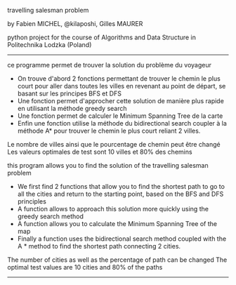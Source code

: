 travelling salesman problem

by Fabien MICHEL, @kilaposhi, Gilles MAURER

python project for the course of Algorithms and Data Structure in Politechnika Lodzka (Poland)

-----------------------------------------------------

ce programme permet de trouver la solution du problème du voyageur 

- On trouve d'abord 2 fonctions permettant de trouver le chemin le plus court pour aller dans toutes les villes en revenant au point de départ, se basant sur les principes BFS et DFS 
- Une fonction permet d'approcher cette solution de manière plus rapide en utilisant la méthode greedy search 
- Une fonction permet de calculer le Minimum Spanning Tree de la carte 
- Enfin une fonction utilise la méthode du bidirectional search coupler à la méthode A* pour trouver le chemin le plus court reliant 2 villes. 

Le nombre de villes ainsi que le pourcentage de chemin peut être changé
Les valeurs optimales de test sont 10 villes et 80% des chemins


this program allows you to find the solution of the travelling salesman problem

- We first find 2 functions that allow you to find the shortest path to go to all the cities and return to the starting point, based on the BFS and DFS principles
- A function allows to approach this solution more quickly using the greedy search method
- A function allows you to calculate the Minimum Spanning Tree of the map
- Finally a function uses the bidirectional search method coupled with the A * method to find the shortest path connecting 2 cities.

The number of cities as well as the percentage of path can be changed
The optimal test values are 10 cities and 80% of the paths

-----------------------------------------------------
